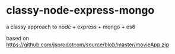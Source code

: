 # classy-node-express-mongo
a classy approach to node + express + mongo + es6

based on https://github.com/jsprodotcom/source/blob/master/movieApp.zip

